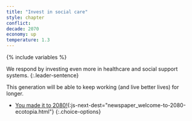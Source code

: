 ```yaml
---
title: "Invest in social care"
style: chapter
conflict: 
decade: 2070
economy: up
temperature: 1.3
---
```


{% include variables %}

We respond by investing even more in healthcare and social support systems.
{:.leader-sentence}

This generation will be able to keep working (and live better lives) for longer.

- [You made it to 2080!](part-page_2080.html){:js-next-dest="newspaper_welcome-to-2080-ecotopia.html"}
{:.choice-options}
